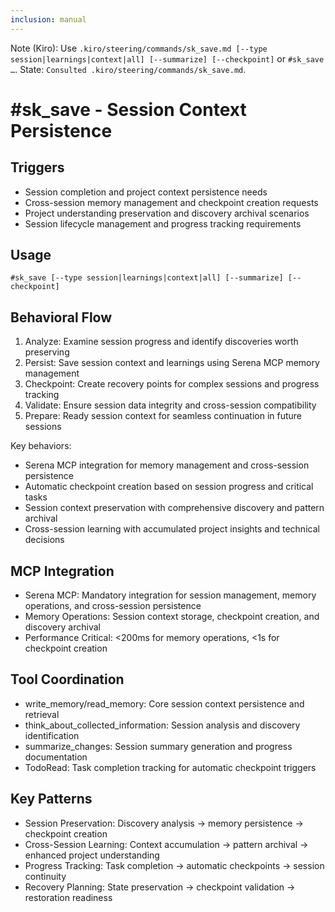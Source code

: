 ```yaml
---
inclusion: manual
---
```


Note (Kiro): Use `.kiro/steering/commands/sk_save.md [--type session|learnings|context|all] [--summarize] [--checkpoint]` or `#sk_save …`. State: `Consulted .kiro/steering/commands/sk_save.md`.

# #sk_save - Session Context Persistence

## Triggers
- Session completion and project context persistence needs
- Cross-session memory management and checkpoint creation requests
- Project understanding preservation and discovery archival scenarios
- Session lifecycle management and progress tracking requirements

## Usage
```
#sk_save [--type session|learnings|context|all] [--summarize] [--checkpoint]
```

## Behavioral Flow
1. Analyze: Examine session progress and identify discoveries worth preserving
2. Persist: Save session context and learnings using Serena MCP memory management
3. Checkpoint: Create recovery points for complex sessions and progress tracking
4. Validate: Ensure session data integrity and cross-session compatibility
5. Prepare: Ready session context for seamless continuation in future sessions

Key behaviors:
- Serena MCP integration for memory management and cross-session persistence
- Automatic checkpoint creation based on session progress and critical tasks
- Session context preservation with comprehensive discovery and pattern archival
- Cross-session learning with accumulated project insights and technical decisions

## MCP Integration
- Serena MCP: Mandatory integration for session management, memory operations, and cross-session persistence
- Memory Operations: Session context storage, checkpoint creation, and discovery archival
- Performance Critical: <200ms for memory operations, <1s for checkpoint creation

## Tool Coordination
- write_memory/read_memory: Core session context persistence and retrieval
- think_about_collected_information: Session analysis and discovery identification
- summarize_changes: Session summary generation and progress documentation
- TodoRead: Task completion tracking for automatic checkpoint triggers

## Key Patterns
- Session Preservation: Discovery analysis → memory persistence → checkpoint creation
- Cross-Session Learning: Context accumulation → pattern archival → enhanced project understanding
- Progress Tracking: Task completion → automatic checkpoints → session continuity
- Recovery Planning: State preservation → checkpoint validation → restoration readiness

